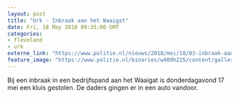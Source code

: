 ```yaml
---
layout: post
title: "Urk - Inbraak aan het Waaigat"
date: Fri, 18 May 2018 09:35:00 GMT
categories: 
- flevoland 
- urk 
externe_link: "https://www.politie.nl/nieuws/2018/mei/18/03-inbraak-aan-het-waaigat.html"
feature_image: "https://www.politie.nl/binaries/w400h225/content/gallery/politie/nieuws/2018/februari/03-mn/politie-gooi-en-vechtstreek-noord-08-11-2016-42.jpg"
---
```


Bij een inbraak in een bedrijfspand aan het Waaigat is donderdagavond 17 mei een kluis gestolen. De daders gingen er in een auto vandoor.
